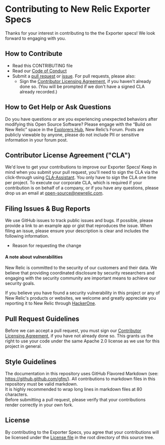 # Contributing to New Relic Exporter Specs
Thanks for your interest in contributing to the the Exporter specs! We look forward to engaging with you.

## How to Contribute
* Read this CONTRIBUTING file
* Read our [Code of Conduct](CODE_OF_CONDUCT.md)
* Submit a [pull request](#pull-request-guidelines) or [issue](#filing-issues--bug-reports). For pull requests, please also:
    * Sign the [Contributor Licensing Agreement](#contributor-license-agreement-cla), if you haven't already done so. (You will be prompted if we don't have a signed CLA already recorded.)

## How to Get Help or Ask Questions
Do you have questions or are you experiencing unexpected behaviors after modifying this Open Source Software? Please engage with the “Build on New Relic” space in the [Explorers Hub](https://discuss.newrelic.com/c/build-on-new-relic/Open-Source-Agents-SDKs), New Relic’s Forum. Posts are publicly viewable by anyone, please do not include PII or sensitive information in your forum post.

## Contributor License Agreement ("CLA")
We'd love to get your contributions to improve our Exporter Specs! Keep in mind when you submit your pull request, you'll need to sign the CLA via the click-through using [CLA-Assistant](https://cla-asisstant.io). You only have to sign the CLA one time per project.
To execute our corporate CLA, which is required if your contribution is on behalf of a company, or if you have any questions, please drop us an email at open-source@newrelic.com.

## Filing Issues & Bug Reports
We use GitHub issues to track public issues and bugs. If possible, please provide a link to an example app or gist that reproduces the issue. When filing an issue, please ensure your description is clear and includes the following information.
* Reason for requesting the change

#### A note about vulnerabilities  
New Relic is committed to the security of our customers and their data. We believe that providing coordinated disclosure by security researchers and engaging with the security community are important means to achieve our security goals.

If you believe you have found a security vulnerability in this project or any of New Relic's products or websites, we welcome and greatly appreciate you reporting it to New Relic through [HackerOne](https://hackerone.com/newrelic).

## Pull Request Guidelines
Before we can accept a pull request, you must sign our [Contributor Licensing Agreement](#contributor-license-agreement-cla), if you have not already done so. This grants us the right to use your code under the same Apache 2.0 license as we use for this project in general.

## Style Guidelines
The documentation in this repository uses GitHub Flavored Markdown (see: https://github.github.com/gfm/).  All contributions to markdown files in this repository must be valid markdown.  
It is highly recommended to wrap long lines in markdown files at 80 characters.  
Before submitting a pull request, please verify that your contributions render correctly in your own fork.  

## License
By contributing to the Exporter Specs, you agree that your contributions will be licensed under the [License file](LICENSE)
in the root directory of this source tree.
